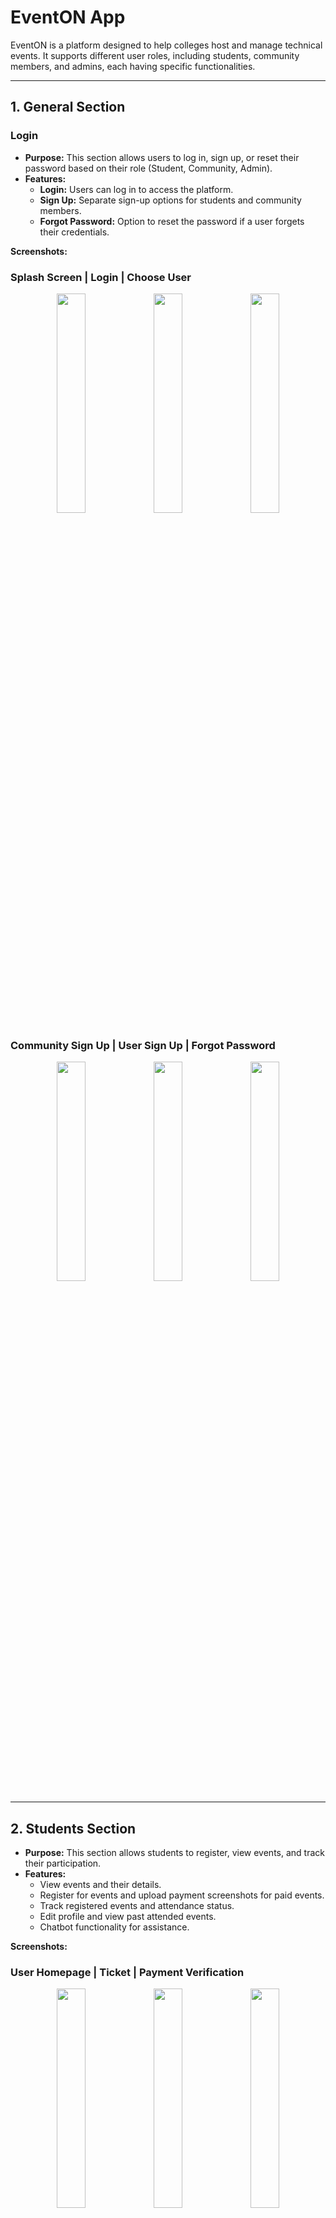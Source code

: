 # EventON App

EventON is a platform designed to help colleges host and manage technical events. It supports different user roles, including students, community members, and admins, each having specific functionalities.

---

<p align="center">
  <h2>1. General Section</h2>
</p>

### Login
- **Purpose:** This section allows users to log in, sign up, or reset their password based on their role (Student, Community, Admin).
- **Features:**
  - **Login:** Users can log in to access the platform.
  - **Sign Up:** Separate sign-up options for students and community members.
  - **Forgot Password:** Option to reset the password if a user forgets their credentials.

**Screenshots:**

### Splash Screen | Login | Choose User

<p align="center">
  <img src="https://github.com/user-attachments/assets/cf2fc45d-fa06-437b-b75c-9e750c45521f" width="30%" />
  <img src="https://github.com/user-attachments/assets/b0367262-3248-4208-b6e5-f84ab08be948" width="30%" />
  <img src="https://github.com/user-attachments/assets/de414018-b8f9-4771-bcc5-d74326e9596b" width="30%" />
</p>

### Community Sign Up | User Sign Up | Forgot Password

<p align="center">
  <img src="https://github.com/user-attachments/assets/b491e243-c1d5-4417-ad61-0d3b8df4d617" width="30%" />
  <img src="https://github.com/user-attachments/assets/03f56adc-abab-4229-9cee-51f9a79b3612" width="30%" />
  <img src="https://github.com/user-attachments/assets/28e2e24c-07b5-4936-9e42-09d6fc283dba" width="30%" />
</p>

---

<p align="center">
  <h2>2. Students Section</h2>
</p>

- **Purpose:** This section allows students to register, view events, and track their participation.
- **Features:**
  - View events and their details.
  - Register for events and upload payment screenshots for paid events.
  - Track registered events and attendance status.
  - Edit profile and view past attended events.
  - Chatbot functionality for assistance.

**Screenshots:**

### User Homepage | Ticket | Payment Verification

<p align="center">
  <img src="https://github.com/user-attachments/assets/8315b5a5-ae81-4754-821e-d736f3c4433f" width="30%" />
  <img src="https://github.com/user-attachments/assets/360063f5-95cb-4164-b976-d8ed58a7ea15" width="30%" />
  <img src="https://github.com/user-attachments/assets/1a8728ce-adde-4a98-98e3-8065a0ce4cb4" width="30%" />
</p>

### User Attended Events | Profile | Chatbot

<p align="center">
  <img src="https://github.com/user-attachments/assets/0befafe9-fcd0-40d8-94a0-e5db1d7b2561" width="30%" />
  <img src="https://github.com/user-attachments/assets/76f1bff0-4200-4a0a-a685-1a3721c88fba" width="30%" />
  <img src="https://github.com/user-attachments/assets/39964bfb-99a4-4a47-adcd-f2b8d718c905" width="30%" />
</p>

### Search | Community Page | Register Event

<p align="center">
  <img src="https://github.com/user-attachments/assets/e8902172-4e4e-4fb2-a29a-90d95f1a2a94" width="30%" />
  <img src="https://github.com/user-attachments/assets/5b1445d0-b5cd-4757-812c-bbfc69bac0e2" width="30%" />
  <img src="https://github.com/user-attachments/assets/b359b92a-5b36-45db-af2d-d5cdae276337" width="30%" />
</p>

---

<p align="center">
  <h2>3. Community Section</h2>
</p>

- **Purpose:** This section allows community members to manage and organize events.
- **Features:**
  - View and manage events they’ve added.
  - Edit, delete, and approve event registrations.
  - View and approve payment status.
  - Add new events and manage event details.
  - Manage community profile.

**Screenshots:**

### Community Homepage | My Events | Event Details

<p align="center">
  <img src="https://github.com/user-attachments/assets/0404bdee-4e12-4471-8ef7-c0f028326cfb" width="30%" />
  <img src="https://github.com/user-attachments/assets/e8847825-de02-4582-87e9-ae220a35f4c1" width="30%" />
  <img src="https://github.com/user-attachments/assets/cd659042-d521-44e0-9baa-20db851cfeb3" width="30%" />
</p>

### Edit Event | Delete Event | Payment Approval

<p align="center">
  <img src="https://github.com/user-attachments/assets/1ba14d21-1631-4e8e-a16f-f5247fb8404a" width="30%" />
  <img src="https://github.com/user-attachments/assets/1311d2d2-5abd-4fb2-b213-f587a8be17f6" width="30%" />
  <img src="https://github.com/user-attachments/assets/8f796518-d5d0-483f-b119-e59d1c755d8c" width="30%" />
</p>

### Registrants | Add Event

<p align="center">
  <img src="https://github.com/user-attachments/assets/7459179d-5b7e-45b1-9d35-e1cdea9d9766" width="30%" />
  <img src="https://github.com/user-attachments/assets/12667765-a1be-41a5-8516-0543392e0b2d" width="30%" />
  <img src="https://github.com/user-attachments/assets/5c75d9a3-eb35-4aa9-aa23-338bbd3cbe69" width="30%" />
</p>

---

<p align="center">
  <h2>4. Admin Section</h2>
</p>

- **Purpose:** Admins oversee event management and user approvals.
- **Features:**
  - View and approve users and events.
  - Manage all user roles and event details.

**Screenshots:**

### Admin Homepage | Admin Approvals

<p align="center">
  <img src="https://github.com/user-attachments/assets/1d29e342-7309-4e7e-8a75-12d170d19935" width="30%" />
  <img src="https://github.com/user-attachments/assets/9367ef9f-2bbe-4a58-957d-51f19643057d" width="30%" />
</p>
